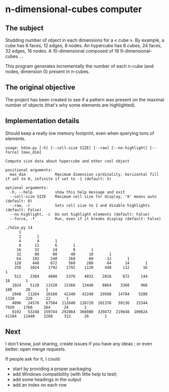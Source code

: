 # n-dimensional-cubes computer


## The subject

Studding number of object in each dimensions for a « cube ».
By example, a cube has 6 faces, 12 edges, 8 nodes.
An hypercube has 8 cubes, 24 faces, 32 edges, 16 nodes.
A 10-dimensional composed of 18 9-dimensional-cubes …

This program generates incrementally the number of each n-cube (and nodes, dimension 0) present in n-cubes.


## The original objective

The project has been created to see if a pattern was present on the maximal number of objects
(that's why some elements are highlighted).


## Implementation details

Should keep a really low memory footprint, even when querying tons of elements.

```
usage: hdim.py [-h] [--cell-size SIZE] [--raw] [--no-highlight] [--force] [max_dim]

Compute size data about hypercube and other cool object

positional arguments:
  max_dim             Maximum dimension cardinality, horizontal fill if set to 0, infinite if set to -1 (default: 5)

optional arguments:
  -h, --help          show this help message and exit
  --cell-size SIZE    Maximum cell size for display, '0' means auto (default: 0)
  --raw, -r           Sets cell size to 1 and disable highlights (default: False)
  --no-highlight, -c  Do not highlight elements (default: False)
  --force, -f         Run, even if it breaks display (default: False)
```

```
./hdim.py 14
      1
      2       1
      4       4       1
      8      12       6       1
     16      32      24       8       1
     32      80      80      40      10       1
     64     192     240     160      60      12       1
    128     448     672     560     280      84      14       1
    256    1024    1792    1792    1120     448     112      16       1
    512    2304    4608    5376    4032    2016     672     144      18       1
   1024    5120   11520   15360   13440    8064    3360     960     180      20       1
   2048   11264   28160   42240   42240   29568   14784    5280    1320     220      22       1
   4096   24576   67584  112640  126720  101376   59136   25344    7920    1760     264      24       1
   8192   53248  159744  292864  366080  329472  219648  109824   41184   11440    2288     312      26       1
```


## Next

I don't know, just sharing, create issues if you have any ideas ; or even better: open merge requests.

If people ask for it, I could:

- start by providing a proper packaging
- add Windows compatibility (with little help to test)
- add some headings in the output
- add an index on each row
